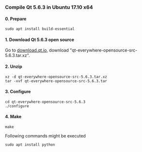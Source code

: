 ### Compile Qt 5.6.3 in Ubuntu 17.10 x64
#### 0. Prepare
```
sudo apt install build-essential
```
#### 1. Download Qt 5.6.3 open source
Go to [download.qt.io](https://download.qt.io/official_releases/qt/5.6/5.6.3/single/), download "qt-everywhere-opensource-src-5.6.3.tar.xz".
#### 2. Unzip
```
xz -d qt-everywhere-opensource-src-5.6.3.tar.xz
tar -xvf qt-everywhere-opensource-src-5.6.3.tar
```
#### 3. Configure
```
cd qt-everywhere-opensource-src-5.6.3
./configure
```
#### 4. Make
```
make
```
Following commands might be executed
```
sudo apt install python
```
